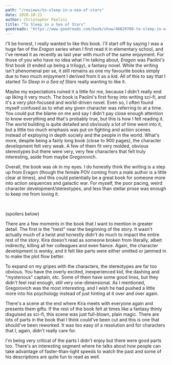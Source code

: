 ```yaml
---
path: "/reviews/to-sleep-in-a-sea-of-stars"
date: 2020-10-21 
author: Christopher Paolini
title: "To Sleep in a Sea of Stars"
goodreads: "https://www.goodreads.com/book/show/48829708-to-sleep-in-a-sea-of-stars"
---
```


I'll be honest, I really wanted to like this book. I'll start off by saying I was a huge fan of the *Eragon* series when I first read it in elementary school, and I've reread it as recently as last year with much of the same enjoyment. For those of you who have no idea what I'm talking about, *Eragon* was Paolini's first book (it ended up being a trilogy), a fantasy novel. While the writing isn't phenomenal per se, it still remains as one my favourite books simply due to hwo much enjoyment I derived from it as a kid. All of this to say that I started *To Sleep in a Sea of Stars* really wanting to like it. 

Maybe my expectations ruined it a little for me, because I didn't really end up liking it very much. The book is Paolini's first foray into writing sci-fi, and it's a very plot-focused and world-driven novel. Even so, I often found myself confused as to what any given character was referring to at a time. You could put the blame on me and say I didn't pay close enough attention to know everything and that's probably true, but this is how I felt reading it. The world building is quite detailed and obviously a lot of time went into it, but a little too much emphasis was put on fighting and action scenes instead of exploying in depth society and the people in the world. What's more, despite being a fairly long book (close to 900 pages), the character development felt very weak. A few of them fit very molded, obvious stereotypes but there were very, very few characters that felt truly interesting, aside from maybe Gregorovich. 

Overall, the book was ok in my eyes. I do honestly think the writing is a step up from Eragon (though the female POV coming from a male author is a little clear at times), and this could potentially be a great book for someone more into action sequences and galactic war. For myself, the poor pacing, weird character development/stereotypes, and less than stellar prose was enough to keep me from loving it.

<br />

(spoilers below)

There are a few moments in the book that I want to mention in greater detail. The first is the "twist" near the beginning of the story. It wasn't actually much of a twist and honestly didn't do much to impact the entire rest of the story. Kira doesn't read as someone broken from literally, albeit indirectly, killing all her colleagues and even fiance. Again, the character development is wonky, and it felt like parts were either omitted or jammed in to make the plot flow better. 

To expand on my gripes with the characters, the stereotypes are far too obvious. You have the overly excited, inexperienced kid, the dashing and "mysterious" captain, etc. Some of them have some good lines, but they didn't feel real enough, still very one-dimensional. As I mentioned, Gregorovich was the most interesting, and I wish he had pushed a little more into his psychology instead of just hinting at it over and over again. 

There's a scene at the end where Kira meets with everyone again and presents them gifts. If the rest of the book felt at times like a fantasy thinly disguised as sci-fi, this scene was just full-blown, plain magic. There are lots of parts in the book that I think could've been cut and this is one that should've been reworked. It was too easy of a resolution and for characters that I, again, didn't really care for. 

I'm being very critical of the parts I didn't enjoy but there were good parts too. There's an interesting segment where he talks about how people can take advantage of faster-than-light speeds to watch the past and some of his descriptions are quite fun to read as well. 
